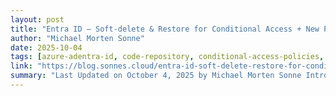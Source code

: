 ```yaml
---
layout: post
title: "Entra ID – Soft-delete & Restore for Conditional Access + New PowerShell Module"
author: "Michael Morten Sonne"
date: 2025-10-04
tags: [azure-adentra-id, code-repository, conditional-access-policies, identity, microsoft]
link: "https://blog.sonnes.cloud/entra-id-soft-delete-restore-for-conditional-access-new-powershell-module/"
summary: "Last Updated on October 4, 2025 by Michael Morten Sonne Introduction Microsoft continues to improve Entra’s resilience features&#8230; The post Entra ID – Soft-delete & Restore for Conditional Acce..."
---
```

